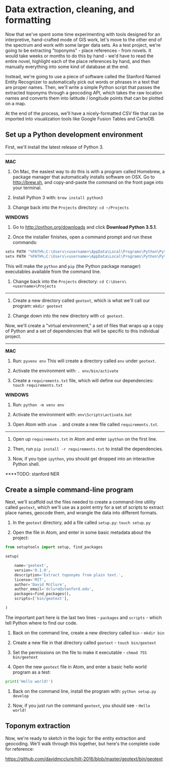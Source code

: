 # Data extraction, cleaning, and formatting

Now that we've spent some time experimenting with tools designed for an interpretive, hand-crafted mode of GIS work, let's move to the other end of the spectrum and work with some larger data sets. As a test project, we're going to be extracting "toponyms" - place references - from novels. It would take weeks or months to do this by hand - we'd have to read the entire novel, highlight each of the place references by hand, and then manually everything into some kind of database at the end.

Instead, we're going to use a piece of software called the Stanford Named Entity Recognizer to automatically pick out words or phrases in a text that are proper names. Then, we'll write a simple Python script that passes the extracted toponyms through a geocoding API, which takes the raw location names and converts them into latitude / longitude points that can be plotted on a map.

At the end of the process, we'll have a nicely-formatted CSV file that can be imported into visualization tools like Google Fusion Tables and CartoDB.

## Set up a Python development environment

First, we'll install the latest release of Python 3.

---

**MAC**

1. On Mac, the easiest way to do this is with a program called Homebrew, a package manager that automatically installs software on OSX. Go to http://brew.sh, and copy-and-paste the command on the front page into your terminal.

1. Install Python 3 with: `brew install python3`

1. Change back into the `Projects` directory: `cd ~/Projects`

**WINDOWS**

1. Go to http://python.org/downloads and click **Download Python 3.5.1**.

1. Once the installer finishes, open a command prompt and run these commands:

  ```sh
  setx PATH "%PATH%;C:\Users\<username>\AppData\Local\Programs\Python\Python35-32"
  setx PATH "%PATH%;C:\Users\<username>\AppData\Local\Programs\Python\Python35-32\Scripts"
  ```

  This will make the `python` and `pip` (the Python package manager) executables available from the command line.

1. Change back into the `Projects` directory: `cd C:\Users\<username>\Projects`

---

1. Create a new directory called `geotext`, which is what we'll call our program: `mkdir geotext`

1. Change down into the new directory with `cd geotext`.

Now, we'll create a "virtual environment," a set of files that wraps up a copy of Python and a set of dependencies that will be specific to this individual project.

---

**MAC**

1. Run: `pyvenv env` This will create a directory called `env` under `geotext`.

1. Activate the environment with: `. env/bin/activate`

1. Create a `requirements.txt` file, which will define our dependencies: `touch requirements.txt`

**WINDOWS**

1. Run: `python -m venv env`

1. Activate the environment with: `env\Scripts\activate.bat`

1. Open Atom with `atom .` and create a new file called `requirements.txt`.

---

1. Open up `requirements.txt` in Atom and enter `ipython` on the first line.

1. Then, run `pip install -r requirements.txt` to install the dependencies.

1. Now, if you type `ipython`, you should get dropped into an interactive Python shell.

****TODO: stanford NER

## Create a simple command-line program

Next, we'll scaffold out the files needed to create a command-line utility called `geotext`, which we'll use as a point entry for a set of scripts to extract place names, geocode them, and wrangle the data into different formats.

1. In the `geotext` directory, add a file called `setup.py`: `touch setup.py`

1. Open the file in Atom, and enter in some basic metadata about the project:

  ```python
  from setuptools import setup, find_packages

  setup(

      name='geotext',
      version='0.1.0',
      description='Extract toponyms from plain text.',
      license='MIT',
      author='David McClure',
      author_email='dclure@stanford.edu',
      packages=find_packages(),
      scripts=['bin/geotext'],

  )
  ```

  The important part here is the last two lines - `packages` and `scripts` - which tell Python where to find our code.

1. Back on the command line, create a new directory called `bin` - `mkdir bin`

1. Create a new file in that directory called `geotext` - `touch bin/geotext`

1. Set the permissions on the file to make it executable - `chmod 755 bin/geotext`

1. Open the new `geotext` file in Atom, and enter a basic hello world program as a test:

  ```python
  print('Hello world!')
  ```

1. Back on the command line, install the program with: `python setup.py develop`

1. Now, if you just run the command `geotext`, you should see - `Hello world!`

## Toponym extraction

Now, we're ready to sketch in the logic for the entity extraction and geocoding. We'll walk through this together, but here's the complete code for reference:

https://github.com/davidmcclure/hilt-2016/blob/master/geotext/bin/geotext
